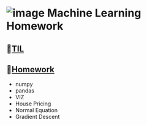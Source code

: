 # ![image](https://ifh.cc/g/NLHLdw.png) Machine Learning Homework

## 📝[TIL](https://github.com/ppurify/ML/tree/main/TIL)

## 🧠[Homework](https://github.com/ppurify/ML/tree/main/Homework)
- numpy
- pandas
- VIZ
- House Pricing
- Normal Equation
- Gradient Descent
